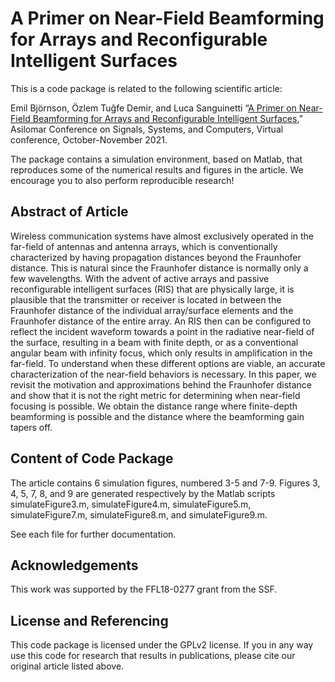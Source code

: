 A Primer on Near-Field Beamforming for Arrays and Reconfigurable Intelligent Surfaces
==================

This is a code package is related to the following scientific article:

Emil Björnson, Özlem Tuğfe Demir, and Luca Sanguinetti “[A Primer on Near-Field Beamforming for Arrays and Reconfigurable Intelligent Surfaces](https://arxiv.org/pdf/2110.06661.pdf
),” Asilomar Conference on Signals, Systems, and Computers, Virtual conference, October-November 2021.

The package contains a simulation environment, based on Matlab, that reproduces some of the numerical results and figures in the article. We encourage you to also perform reproducible research!


## Abstract of Article

Wireless communication systems have almost exclusively operated in the far-field of antennas and antenna arrays,
which is conventionally characterized by having propagation
distances beyond the Fraunhofer distance. This is natural since
the Fraunhofer distance is normally only a few wavelengths.
With the advent of active arrays and passive reconfigurable
intelligent surfaces (RIS) that are physically large, it is plausible
that the transmitter or receiver is located in between the
Fraunhofer distance of the individual array/surface elements and
the Fraunhofer distance of the entire array. An RIS then can be
configured to reflect the incident waveform towards a point in
the radiative near-field of the surface, resulting in a beam with
finite depth, or as a conventional angular beam with infinity
focus, which only results in amplification in the far-field. To
understand when these different options are viable, an accurate
characterization of the near-field behaviors is necessary. In this
paper, we revisit the motivation and approximations behind the
Fraunhofer distance and show that it is not the right metric for
determining when near-field focusing is possible. We obtain the
distance range where finite-depth beamforming is possible and
the distance where the beamforming gain tapers off.

## Content of Code Package

The article contains 6 simulation figures, numbered 3-5 and 7-9. Figures 3, 4, 5, 7, 8, and 9 are generated respectively by the Matlab scripts simulateFigure3.m, simulateFigure4.m, simulateFigure5.m, simulateFigure7.m, simulateFigure8.m, and simulateFigure9.m.

See each file for further documentation.

## Acknowledgements

This work was supported by the FFL18-0277 grant from the SSF.

## License and Referencing

This code package is licensed under the GPLv2 license. If you in any way use this code for research that results in publications, please cite our original article listed above.
